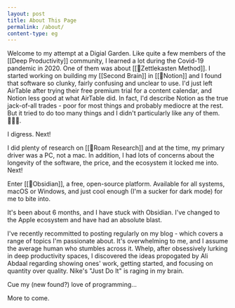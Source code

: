 ```yaml
---
layout: post
title: About This Page
permalink: /about/
content-type: eg
---
```

Welcome to my attempt at a Digial Garden. Like quite a few members of the [[Deep Productivity]] community, I learned a lot during the Covid-19 pandemic in 2020. One of them was about [[🧩Zettlekasten Method]]. I started working on building my [[Second Brain]] in [[🧩Notion]] and I found that software so clunky, fairly confusing and unclear to use. I'd just left AirTable after trying their free premium trial for a content calendar, and Notion less good at what AirTable did. In fact, I'd describe Notion as the true jack-of-all trades - poor for most things and probably mediocre at the rest. But it tried to do too many things and I didn't particularly like any of them. 🤷🏾‍♀️. 

I digress. Next!

I did plenty of research on [[🧩Roam Research]] and at the time, my primary driver was a PC, not a mac. In addition, I had lots of concerns about the longevity of the software, the price, and the ecosystem it locked me into. Next!

Enter [[🧩Obsidian]], a free, open-source platform. Available for all systems, macOS or Windows, and just cool enough (I'm a sucker for dark mode) for me to bite into. 

It's been about 6 months, and I have stuck with Obsidian. I've changed to the Apple ecosystem and have had an absolute blast. 

I've recently recommitted to posting regularly on my blog - which covers a range of topics I'm passionate about. It's overwhelming to me, and I assume the average human who stumbles across it. Whelp, after obsessively lurking in deep productivity spaces, I discovered the ideas propogated by Ali Abdaal regarding showing ones' work, getting started, and focusing on quantity over quality. Nike's "Just Do It" is raging in my brain. 

Cue my (new found?) love of programming... 

More to come. 